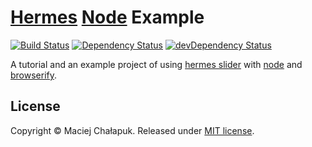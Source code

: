 [travis-image]: https://travis-ci.org/webfront-toolkit/hermes-node-example.svg?branch=master
[travis-url]: https://travis-ci.org/webfront-toolkit/hermes-node-example
[david-image]: https://david-dm.org/webfront-toolkit/hermes-node-example.svg
[david-url]: https://david-dm.org/webfront-toolkit/hermes-node-example
[david-image-dev]: https://david-dm.org/webfront-toolkit/hermes-node-example/dev-status.svg
[david-url-dev]: https://david-dm.org/webfront-toolkit/hermes-node-example#info=devDependencies

# [Hermes][hermes] [Node][node] Example

[![Build Status][travis-image]][travis-url]
[![Dependency Status][david-image]][david-url]
[![devDependency Status][david-image-dev]][david-url-dev]

A tutorial and an example project of using [hermes slider][hermes]
with [node][node] and [browserify][browserify].

[hermes]: https://github.com/webfront-toolkit/hermes
[node]: https://nodejs.org/
[browserify]: https://github.com/substack/node-browserify

## License

Copyright &copy; Maciej Chałapuk. Released under [MIT license](LICENSE).

